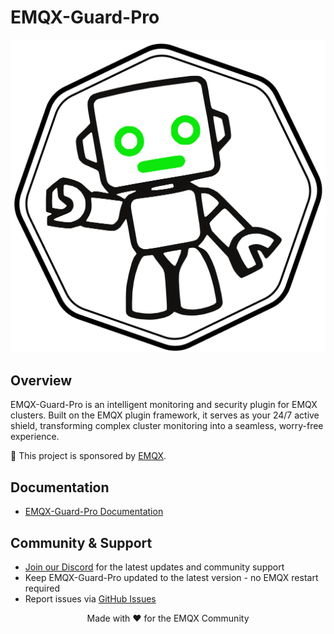 # EMQX-Guard-Pro

<p align="center">
  <img src="docs/public/emqx-guardian-logo.png" alt="EMQX-Guard-Pro Logo" width="800"/>
</p>

## Overview

EMQX-Guard-Pro is an intelligent monitoring and security plugin for EMQX clusters. Built on the EMQX plugin framework, it serves as your 24/7 active shield, transforming complex cluster monitoring into a seamless, worry-free experience.

💫 This project is sponsored by [EMQX](https://emqx.com).

## Documentation

- [EMQX-Guard-Pro Documentation](https://guard.emqx.dev/)

## Community & Support

- [Join our Discord](https://discord.gg/HYRWRQDE) for the latest updates and community support
- Keep EMQX-Guard-Pro updated to the latest version - no EMQX restart required
- Report issues via [GitHub Issues](https://github.com/zhongwencool/get-emqx-guard-pro/issues)


<p align="center">Made with ❤️ for the EMQX Community</p> 